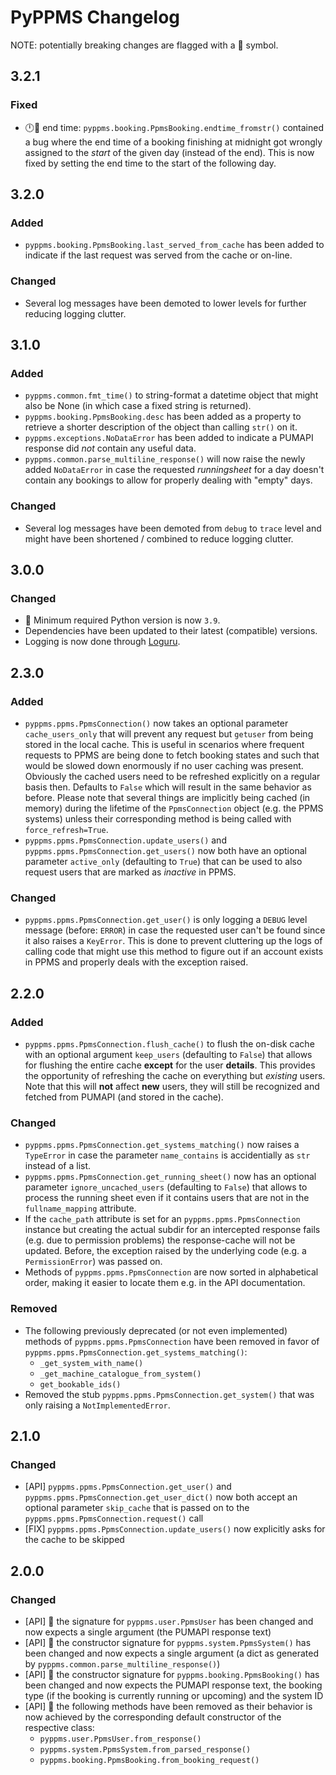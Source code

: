 # PyPPMS Changelog

<!-- markdownlint-disable MD024 (no-duplicate-header) -->

NOTE: potentially breaking changes are flagged with a 🧨 symbol.

## 3.2.1

### Fixed

- 🕛🌃 end time: `pyppms.booking.PpmsBooking.endtime_fromstr()` contained a bug
  where the end time of a booking finishing at midnight got wrongly assigned to
  the *start* of the given day (instead of the end). This is now fixed by
  setting the end time to the start of the following day.

## 3.2.0

### Added

- `pyppms.booking.PpmsBooking.last_served_from_cache` has been added to indicate
  if the last request was served from the cache or on-line.

### Changed

- Several log messages have been demoted to lower levels for further reducing
  logging clutter.

## 3.1.0

### Added

- `pyppms.common.fmt_time()` to string-format a datetime object that might also
  be None (in which case a fixed string is returned).
- `pyppms.booking.PpmsBooking.desc` has been added as a property to retrieve a
  shorter description of the object than calling `str()` on it.
- `pyppms.exceptions.NoDataError` has been added to indicate a PUMAPI response
  did *not* contain any useful data.
- `pyppms.common.parse_multiline_response()` will now raise the newly added
  `NoDataError` in case the requested *runningsheet* for a day doesn't contain
  any bookings to allow for properly dealing with "empty" days.

### Changed

- Several log messages have been demoted from `debug` to `trace` level and might
  have been shortened / combined to reduce logging clutter.

## 3.0.0

### Changed

- 🧨 Minimum required Python version is now `3.9`.
- Dependencies have been updated to their latest (compatible) versions.
- Logging is now done through [Loguru](https://pypi.org/project/loguru/).

## 2.3.0

### Added

- `pyppms.ppms.PpmsConnection()` now takes an optional parameter
  `cache_users_only` that will prevent any request but `getuser` from being
  stored in the local cache. This is useful in scenarios where frequent requests
  to PPMS are being done to fetch booking states and such that would be slowed
  down enormously if no user caching was present. Obviously the cached users
  need to be refreshed explicitly on a regular basis then. Defaults to `False`
  which will result in the same behavior as before.
  Please note that several things are implicitly being cached (in memory) during
  the lifetime of the `PpmsConnection` object (e.g. the PPMS systems) unless
  their corresponding method is being called with `force_refresh=True`.
- `pyppms.ppms.PpmsConnection.update_users()` and
  `pyppms.ppms.PpmsConnection.get_users()` now both have an optional parameter
  `active_only` (defaulting to `True`) that can be used to also request users
  that are marked as *inactive* in PPMS.

### Changed

- `pyppms.ppms.PpmsConnection.get_user()` is only logging a `DEBUG` level
  message (before: `ERROR`) in case the requested user can't be found since it
  also raises a `KeyError`. This is done to prevent cluttering up the logs of
  calling code that might use this method to figure out if an account exists in
  PPMS and properly deals with the exception raised.

## 2.2.0

### Added

- `pyppms.ppms.PpmsConnection.flush_cache()` to flush the on-disk cache with an
  optional argument `keep_users` (defaulting to `False`) that allows for
  flushing the entire cache **except** for the user **details**. This provides
  the opportunity of refreshing the cache on everything but *existing* users.
  Note that this will **not** affect **new** users, they will still be
  recognized and fetched from PUMAPI (and stored in the cache).

### Changed

- `pyppms.ppms.PpmsConnection.get_systems_matching()` now raises a `TypeError`
  in case the parameter `name_contains` is accidentially as `str` instead of a
  list.
- `pyppms.ppms.PpmsConnection.get_running_sheet()` now has an optional parameter
  `ignore_uncached_users` (defaulting to `False`) that allows to process the
  running sheet even if it contains users that are not in the `fullname_mapping`
  attribute.
- If the `cache_path` attribute is set for an `pyppms.ppms.PpmsConnection`
  instance but creating the actual subdir for an intercepted response fails
  (e.g. due to permission problems) the response-cache will not be updated.
  Before, the exception raised by the underlying code (e.g. a `PermissionError`)
  was passed on.
- Methods of `pyppms.ppms.PpmsConnection` are now sorted in alphabetical order,
  making it easier to locate them e.g. in the API documentation.

### Removed

- The following previously deprecated (or not even implemented) methods of
  `pyppms.ppms.PpmsConnection` have been removed in favor of
  `pyppms.ppms.PpmsConnection.get_systems_matching()`:
  - `_get_system_with_name()`
  - `_get_machine_catalogue_from_system()`
  - `get_bookable_ids()`
- Removed the stub `pyppms.ppms.PpmsConnection.get_system()` that was only
  raising a `NotImplementedError`.

## 2.1.0

### Changed

- [API] `pyppms.ppms.PpmsConnection.get_user()` and
  `pyppms.ppms.PpmsConnection.get_user_dict()` now both accept an optional
  parameter `skip_cache` that is passed on to the
  `pyppms.ppms.PpmsConnection.request()` call
- [FIX] `pyppms.ppms.PpmsConnection.update_users()` now explicitly asks for the
  cache to be skipped

## 2.0.0

### Changed

- [API] 🧨 the signature for `pyppms.user.PpmsUser` has been changed and now
  expects a single argument (the PUMAPI response text)
- [API] 🧨 the constructor signature for `pyppms.system.PpmsSystem()` has been
  changed and now expects a single argument (a dict as generated by
  `pyppms.common.parse_multiline_response()`)
- [API] 🧨 the constructor signature for `pyppms.booking.PpmsBooking()` has been
  changed and now expects the PUMAPI response text, the booking type (if the
  booking is currently running or upcoming) and the system ID
- [API] 🧨 the following methods have been removed as their behavior is now
  achieved by the corresponding default constructor of the respective class:
  - `pyppms.user.PpmsUser.from_response()`
  - `pyppms.system.PpmsSystem.from_parsed_response()`
  - `pyppms.booking.PpmsBooking.from_booking_request()`
